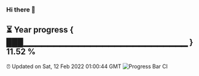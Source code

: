 ### Hi there 👋
⏳ Year progress { ███▁▁▁▁▁▁▁▁▁▁▁▁▁▁▁▁▁▁▁▁▁▁▁▁▁▁▁ } 11.52 %
---
⏰ Updated on Sat, 12 Feb 2022 01:00:44 GMT
![Progress Bar CI](https://github.com/liununu/liununu/workflows/Progress%20Bar%20CI/badge.svg)
